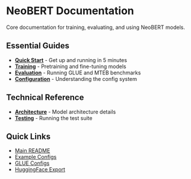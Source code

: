 # NeoBERT Documentation

Core documentation for training, evaluating, and using NeoBERT models.

## Essential Guides

- **[Quick Start](quickstart.md)** - Get up and running in 5 minutes
- **[Training](training.md)** - Pretraining and fine-tuning models
- **[Evaluation](evaluation.md)** - Running GLUE and MTEB benchmarks
- **[Configuration](configuration.md)** - Understanding the config system

## Technical Reference

- **[Architecture](architecture.md)** - Model architecture details
- **[Testing](testing.md)** - Running the test suite

## Quick Links

- [Main README](../README.md)
- [Example Configs](../configs/)
- [GLUE Configs](../configs/glue/)
- [HuggingFace Export](../scripts/export-hf/)
